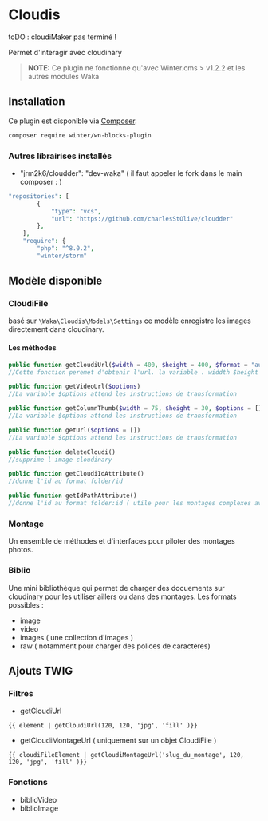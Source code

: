 # Cloudis
toDO : cloudiMaker pas terminé !

Permet d'interagir avec cloudinary

>**NOTE:** Ce plugin ne fonctionne qu'avec Winter.cms > v1.2.2 et les autres modules Waka

## Installation

Ce plugin est disponible via  [Composer](http://getcomposer.org/).

```bash
composer require winter/wn-blocks-plugin
```

### Autres librairises installés 
* "jrm2k6/cloudder": "dev-waka" ( il faut appeler le fork dans le main composer :  )
```php
"repositories": [
        {
            "type": "vcs",
            "url": "https://github.com/charlesStOlive/cloudder"
        },
    ],
    "require": {
        "php": "^8.0.2",
        "winter/storm"
```
<!-- ### Autres composants installés
Composer va installer s'ils n'existent pas encore 
* wn-waka-productor
* wn-waka-utils -->

## Modèle disponible
### CloudiFile 
basé sur `\Waka\Cloudis\Models\Settings` ce modèle enregistre les images directement dans cloudinary. 
#### Les méthodes 
```php
public function getCloudiUrl($width = 400, $height = 400, $format = "auto", $crop = "fill", $otherOptions = [])
//Cette fonction peremet d'obtenir l'url. la variable . widdth $height $format et $cro applique une surtransformation sur les instructions $otherOptions qui attend les instructions cloudinary pour les transformations 

public function getVideoUrl($options)
//La variable $options attend les instructions de transformation

public function getColumnThumb($width = 75, $height = 30, $options = [])
//La variable $options attend les instructions de transformation

public function getUrl($options = [])
//La variable $options attend les instructions de transformation

public function deleteCloudi()
//supprime l'image cloudinary

public function getCloudiIdAttribute()
//donne l'id au format folder/id

public function getIdPathAttribute()
//donne l'id au format folder:id ( utile pour les montages complexes avec des layers)
```
### Montage
Un ensemble de méthodes et d'interfaces pour piloter des montages photos. 

### Biblio
Une mini bibliothèque qui permet de charger des docuements sur cloudinary pour les utiliser aillers ou dans des montages. Les formats possibles  : 
* image
* video 
* images ( une collection d'images )
* raw ( notamment pour charger des polices de caractères)

## Ajouts TWIG
### Filtres
* getCloudiUrl
``` 
{{ element | getCloudiUrl(120, 120, 'jpg', 'fill' )}} 
```
* getCloudiMontageUrl ( uniquement sur un objet CloudiFile )
 ``` 
{{ cloudiFileElement | getCloudiMontageUrl('slug_du_montage', 120,  120, 'jpg', 'fill' )}} 
```

### Fonctions 
* biblioVideo
* biblioImage



